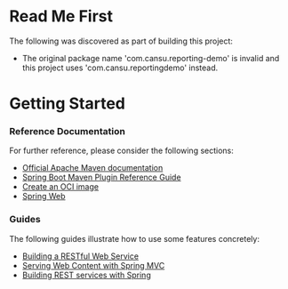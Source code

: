 # Read Me First
The following was discovered as part of building this project:

* The original package name 'com.cansu.reporting-demo' is invalid and this project uses 'com.cansu.reportingdemo' instead.

# Getting Started

### Reference Documentation
For further reference, please consider the following sections:

* [Official Apache Maven documentation](https://maven.apache.org/guides/index.html)
* [Spring Boot Maven Plugin Reference Guide](https://docs.spring.io/spring-boot/docs/2.7.17/maven-plugin/reference/html/)
* [Create an OCI image](https://docs.spring.io/spring-boot/docs/2.7.17/maven-plugin/reference/html/#build-image)
* [Spring Web](https://docs.spring.io/spring-boot/docs/2.7.17/reference/htmlsingle/index.html#web)

### Guides
The following guides illustrate how to use some features concretely:

* [Building a RESTful Web Service](https://spring.io/guides/gs/rest-service/)
* [Serving Web Content with Spring MVC](https://spring.io/guides/gs/serving-web-content/)
* [Building REST services with Spring](https://spring.io/guides/tutorials/rest/)

